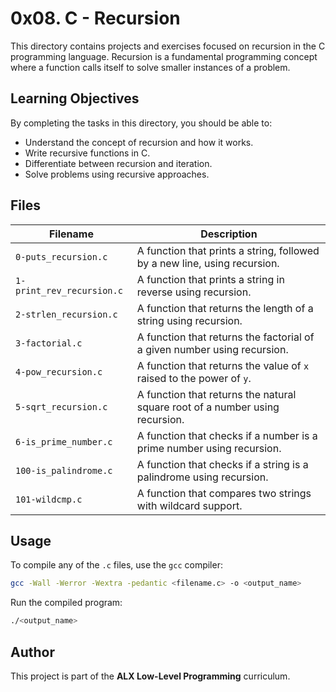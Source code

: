 # 0x08. C - Recursion

This directory contains projects and exercises focused on recursion in the C programming language. Recursion is a fundamental programming concept where a function calls itself to solve smaller instances of a problem.

## Learning Objectives

By completing the tasks in this directory, you should be able to:
- Understand the concept of recursion and how it works.
- Write recursive functions in C.
- Differentiate between recursion and iteration.
- Solve problems using recursive approaches.

## Files

| Filename                  | Description                                                                 |
|---------------------------|-----------------------------------------------------------------------------|
| `0-puts_recursion.c`      | A function that prints a string, followed by a new line, using recursion.   |
| `1-print_rev_recursion.c` | A function that prints a string in reverse using recursion.                 |
| `2-strlen_recursion.c`    | A function that returns the length of a string using recursion.             |
| `3-factorial.c`           | A function that returns the factorial of a given number using recursion.    |
| `4-pow_recursion.c`       | A function that returns the value of `x` raised to the power of `y`.        |
| `5-sqrt_recursion.c`      | A function that returns the natural square root of a number using recursion.|
| `6-is_prime_number.c`     | A function that checks if a number is a prime number using recursion.       |
| `100-is_palindrome.c`     | A function that checks if a string is a palindrome using recursion.         |
| `101-wildcmp.c`           | A function that compares two strings with wildcard support.                 |

## Usage

To compile any of the `.c` files, use the `gcc` compiler:
```bash
gcc -Wall -Werror -Wextra -pedantic <filename.c> -o <output_name>
```

Run the compiled program:
```bash
./<output_name>
```

## Author

This project is part of the **ALX Low-Level Programming** curriculum.